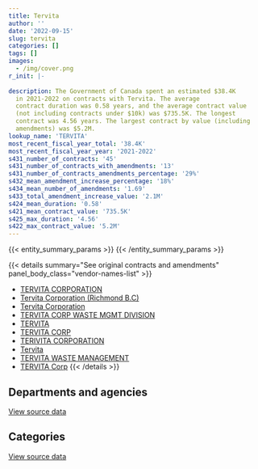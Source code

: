 ```yaml
---
title: Tervita
author: ''
date: '2022-09-15'
slug: tervita
categories: []
tags: []
images:
  - /img/cover.png
r_init: |-
  
description: The Government of Canada spent an estimated $38.4K
  in 2021-2022 on contracts with Tervita. The average
  contract duration was 0.58 years, and the average contract value
  (not including contracts under $10k) was $735.5K. The longest
  contract was 4.56 years. The largest contract by value (including
  amendments) was $5.2M.
lookup_name: 'TERVITA'
most_recent_fiscal_year_total: '38.4K'
most_recent_fiscal_year_year: '2021-2022'
s431_number_of_contracts: '45'
s431_number_of_contracts_with_amendments: '13'
s431_number_of_contracts_amendments_percentage: '29%'
s432_mean_amendment_increase_percentage: '18%'
s434_mean_number_of_amendments: '1.69'
s433_total_amendment_increase_value: '2.1M'
s424_mean_duration: '0.58'
s421_mean_contract_value: '735.5K'
s425_max_duration: '4.56'
s422_max_contract_value: '5.2M'
---
```


<script src="/rmarkdown-libs/htmlwidgets/htmlwidgets.js"></script>
<link href="/rmarkdown-libs/datatables-css/datatables-crosstalk.css" rel="stylesheet" />
<script src="/rmarkdown-libs/datatables-binding/datatables.js"></script>
<script src="/rmarkdown-libs/jquery/jquery-3.6.0.min.js"></script>
<link href="/rmarkdown-libs/dt-core-bootstrap/css/dataTables.bootstrap.min.css" rel="stylesheet" />
<link href="/rmarkdown-libs/dt-core-bootstrap/css/dataTables.bootstrap.extra.css" rel="stylesheet" />
<script src="/rmarkdown-libs/dt-core-bootstrap/js/jquery.dataTables.min.js"></script>
<script src="/rmarkdown-libs/dt-core-bootstrap/js/dataTables.bootstrap.min.js"></script>
<link href="/rmarkdown-libs/crosstalk/css/crosstalk.min.css" rel="stylesheet" />
<script src="/rmarkdown-libs/crosstalk/js/crosstalk.min.js"></script>
<script src="/rmarkdown-libs/htmlwidgets/htmlwidgets.js"></script>
<link href="/rmarkdown-libs/datatables-css/datatables-crosstalk.css" rel="stylesheet" />
<script src="/rmarkdown-libs/datatables-binding/datatables.js"></script>
<script src="/rmarkdown-libs/jquery/jquery-3.6.0.min.js"></script>
<link href="/rmarkdown-libs/dt-core-bootstrap/css/dataTables.bootstrap.min.css" rel="stylesheet" />
<link href="/rmarkdown-libs/dt-core-bootstrap/css/dataTables.bootstrap.extra.css" rel="stylesheet" />
<script src="/rmarkdown-libs/dt-core-bootstrap/js/jquery.dataTables.min.js"></script>
<script src="/rmarkdown-libs/dt-core-bootstrap/js/dataTables.bootstrap.min.js"></script>
<link href="/rmarkdown-libs/crosstalk/css/crosstalk.min.css" rel="stylesheet" />
<script src="/rmarkdown-libs/crosstalk/js/crosstalk.min.js"></script>

{{< entity_summary_params >}}
{{< /entity_summary_params >}}

{{< details summary="See original contracts and amendments" panel_body_class="vendor-names-list" >}}
- [TERVITA CORPORATION](https://search.open.canada.ca/en/ct/?sort=contract_value_f%20desc&page=1&search_text=%22TERVITA%20CORPORATION%22)
- [Tervita Corporation (Richmond B.C)](https://search.open.canada.ca/en/ct/?sort=contract_value_f%20desc&page=1&search_text=%22Tervita%20Corporation%20%20%20%28Richmond%20B.C%29%22)
- [Tervita Corporation](https://search.open.canada.ca/en/ct/?sort=contract_value_f%20desc&page=1&search_text=%22Tervita%20Corporation%22)
- [TERVITA CORP WASTE MGMT DIVISION](https://search.open.canada.ca/en/ct/?sort=contract_value_f%20desc&page=1&search_text=%22TERVITA%20CORP%20WASTE%20MGMT%20DIVISION%22)
- [TERVITA](https://search.open.canada.ca/en/ct/?sort=contract_value_f%20desc&page=1&search_text=%22TERVITA%22)
- [TERVITA CORP](https://search.open.canada.ca/en/ct/?sort=contract_value_f%20desc&page=1&search_text=%22TERVITA%20CORP%22)
- [TERIVITA CORPORATION](https://search.open.canada.ca/en/ct/?sort=contract_value_f%20desc&page=1&search_text=%22TERIVITA%20CORPORATION%22)
- [Tervita](https://search.open.canada.ca/en/ct/?sort=contract_value_f%20desc&page=1&search_text=%22Tervita%22)
- [TERVITA WASTE MANAGEMENT](https://search.open.canada.ca/en/ct/?sort=contract_value_f%20desc&page=1&search_text=%22TERVITA%20WASTE%20MANAGEMENT%22)
- [TERVITA Corp](https://search.open.canada.ca/en/ct/?sort=contract_value_f%20desc&page=1&search_text=%22TERVITA%20Corp%22)
{{< /details >}}

## Departments and agencies

<div id="htmlwidget-1" style="width:100%;height:auto;" class="datatables html-widget"></div>
<script type="application/json" data-for="htmlwidget-1">{"x":{"style":"bootstrap","filter":"none","vertical":false,"data":[["<a href=\"/departments/aafc-aac/\">Agriculture and Agri-Food Canada<\/a>","<a href=\"/departments/cbsa-asfc/\">Canada Border Services Agency<\/a>","<a href=\"/departments/cgc-ccg/\">Canadian Grain Commission<\/a>","<a href=\"/departments/dfo-mpo/\">Fisheries and Oceans Canada<\/a>","<a href=\"/departments/dnd-mdn/\">National Defence<\/a>","<a href=\"/departments/pc/\">Parks Canada<\/a>","<a href=\"/departments/phac-aspc/\">Public Health Agency of Canada<\/a>","<a href=\"/departments/pwgsc-tpsgc/\">Public Services and Procurement Canada<\/a>","<a href=\"/departments/rcmp-grc/\">Royal Canadian Mounted Police<\/a>"],[null,13930.82,78678.15,146777.07,60053.08,172108.63,36225,6811466.75,20000],[null,null,78893.7,71568.76,23156.58,80731.37,21238.77,4578575.53,3360000],[null,null,14226.73,null,15211.48,null,null,3165158.58,null],[12603.1,14370.88,null,null,11471.43,null,null,null,null]],"container":"<table class=\"table table-striped table-hover row-border order-column display\">\n  <thead>\n    <tr>\n      <th>Department<\/th>\n      <th>2018-2019<\/th>\n      <th>2019-2020<\/th>\n      <th>2020-2021<\/th>\n      <th>2021-2022<\/th>\n    <\/tr>\n  <\/thead>\n<\/table>","options":{"order":[[4,"desc"]],"pageLength":10,"autoWidth":true,"columnDefs":[{"targets":1,"render":"function(data, type, row, meta) {\n    return type !== 'display' ? data : DTWidget.formatCurrency(data, \"$\", 2, 3, \",\", \".\", true, null);\n  }"},{"targets":2,"render":"function(data, type, row, meta) {\n    return type !== 'display' ? data : DTWidget.formatCurrency(data, \"$\", 2, 3, \",\", \".\", true, null);\n  }"},{"targets":3,"render":"function(data, type, row, meta) {\n    return type !== 'display' ? data : DTWidget.formatCurrency(data, \"$\", 2, 3, \",\", \".\", true, null);\n  }"},{"targets":4,"render":"function(data, type, row, meta) {\n    return type !== 'display' ? data : DTWidget.formatCurrency(data, \"$\", 2, 3, \",\", \".\", true, null);\n  }"},{"width":"16%","targets":[1,2,3,4]},{"className":"dt-right","targets":[1,2,3,4]}],"orderClasses":false}},"evals":["options.columnDefs.0.render","options.columnDefs.1.render","options.columnDefs.2.render","options.columnDefs.3.render"],"jsHooks":[]}</script>
<p class="text-right">
<a href="https://github.com/GoC-Spending/contracts-data/tree/main/data/out/vendors/tervita/summary_by_fiscal_year_by_department.csv" class="source-data-link btn btn-link">View source data</a>
</p>

## Categories

<div id="htmlwidget-2" style="width:100%;height:auto;" class="datatables html-widget"></div>
<script type="application/json" data-for="htmlwidget-2">{"x":{"style":"bootstrap","filter":"none","vertical":false,"data":[["<a href=\"/categories/facilities_and_construction/\">Facilities and construction<\/a>","<a href=\"/categories/office_management/\">Office management<\/a>","<a href=\"/categories/professional_services/\">Professional services<\/a>","<a href=\"/categories/transportation_and_logistics/\">Transportation and logistics<\/a>","<a href=\"/categories/industrial_products_and_services/\">Industrial products and services<\/a>"],[314649.71,64289.07,6881622.57,null,78678.15],[106332.66,29519.93,7980040.67,19377.75,78893.7],[null,null,3165158.58,null,29438.21],[11471.43,null,26973.98,null,null]],"container":"<table class=\"table table-striped table-hover row-border order-column display\">\n  <thead>\n    <tr>\n      <th>Category<\/th>\n      <th>2018-2019<\/th>\n      <th>2019-2020<\/th>\n      <th>2020-2021<\/th>\n      <th>2021-2022<\/th>\n    <\/tr>\n  <\/thead>\n<\/table>","options":{"order":[[4,"desc"]],"dom":"t","pageLength":30,"autoWidth":true,"columnDefs":[{"targets":1,"render":"function(data, type, row, meta) {\n    return type !== 'display' ? data : DTWidget.formatCurrency(data, \"$\", 2, 3, \",\", \".\", true, null);\n  }"},{"targets":2,"render":"function(data, type, row, meta) {\n    return type !== 'display' ? data : DTWidget.formatCurrency(data, \"$\", 2, 3, \",\", \".\", true, null);\n  }"},{"targets":3,"render":"function(data, type, row, meta) {\n    return type !== 'display' ? data : DTWidget.formatCurrency(data, \"$\", 2, 3, \",\", \".\", true, null);\n  }"},{"targets":4,"render":"function(data, type, row, meta) {\n    return type !== 'display' ? data : DTWidget.formatCurrency(data, \"$\", 2, 3, \",\", \".\", true, null);\n  }"},{"width":"16%","targets":[1,2,3,4]},{"className":"dt-right","targets":[1,2,3,4]}],"orderClasses":false,"lengthMenu":[10,25,30,50,100]}},"evals":["options.columnDefs.0.render","options.columnDefs.1.render","options.columnDefs.2.render","options.columnDefs.3.render"],"jsHooks":[]}</script>
<p class="text-right">
<a href="https://github.com/GoC-Spending/contracts-data/tree/main/data/out/vendors/tervita/summary_by_fiscal_year_by_category.csv" class="source-data-link btn btn-link">View source data</a>
</p>
